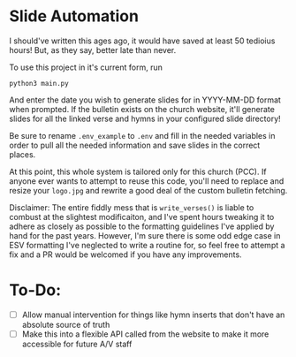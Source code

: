 # Slide Automation

I should've written this ages ago, it would have saved at least 50 tedioius hours! But, as they say, better late than never.

To use this project in it's current form, run

```
python3 main.py
```

And enter the date you wish to generate slides for in YYYY-MM-DD format when prompted.
If the bulletin exists on the church website, it'll generate slides for all the linked verse and hymns in your configured slide directory!

Be sure to rename `.env_example` to `.env` and fill in the needed variables in order to pull all the needed information and save slides in the correct places.

At this point, this whole system is tailored only for this church (PCC). If anyone ever wants to attempt to reuse this code, you'll need to replace and resize your `logo.jpg` and rewrite a good deal of the custom bulletin fetching.

Disclaimer: The entire fiddly mess that is `write_verses()` is liable to combust at the slightest modificaiton, and I've spent hours tweaking it to adhere as closely as possible to the formatting guidelines I've applied by hand for the past years. However, I'm sure there is some odd edge case in ESV formatting I've neglected to write a routine for, so feel free to attempt a fix and a PR would be welcomed if you have any improvements.

# To-Do:

- [ ] Allow manual intervention for things like hymn inserts that don't have an absolute source of truth
- [ ] Make this into a flexible API called from the website to make it more accessible for future A/V staff
